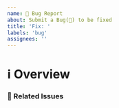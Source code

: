 ```yaml
---
name: 🐛 Bug Report
about: Submit a Bug(🐛) to be fixed
title: 'Fix: '
labels: 'bug'
assignees: ''
---
```


# ℹ Overview

<!--- Provide an overview of the issue -->

### 📝 Related Issues

<!--- Pin any related issues -->
